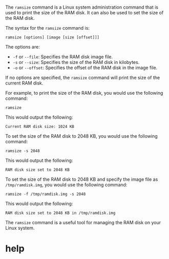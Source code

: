 # 

The `ramsize` command is a Linux system administration command that is used to print the size of the RAM disk. It can also be used to set the size of the RAM disk.

The syntax for the `ramsize` command is:

```
ramsize [options] [image [size [offset]]]
```

The options are:

* `-f` or `--file`: Specifies the RAM disk image file.
* `-s` or `--size`: Specifies the size of the RAM disk in kilobytes.
* `-o` or `--offset`: Specifies the offset of the RAM disk in the image file.

If no options are specified, the `ramsize` command will print the size of the current RAM disk.

For example, to print the size of the RAM disk, you would use the following command:

```
ramsize
```

This would output the following:

```
Current RAM disk size: 1024 KB
```

To set the size of the RAM disk to 2048 KB, you would use the following command:

```
ramsize -s 2048
```

This would output the following:

```
RAM disk size set to 2048 KB
```

To set the size of the RAM disk to 2048 KB and specify the image file as `/tmp/ramdisk.img`, you would use the following command:

```
ramsize -f /tmp/ramdisk.img -s 2048
```

This would output the following:

```
RAM disk size set to 2048 KB in /tmp/ramdisk.img
```

The `ramsize` command is a useful tool for managing the RAM disk on your Linux system.




# help 

```

```
